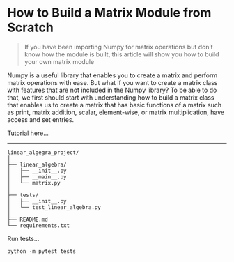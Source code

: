 # How to Build a Matrix Module from Scratch

> If you have been importing Numpy for matrix operations but don’t know how the module is built, this article will show you how to build your own matrix module

Numpy is a useful library that enables you to create a matrix and perform matrix operations with ease. But what if you want to create a matrix class with features that are not included in the Numpy library? To be able to do that, we first should start with understanding how to build a matrix class that enables us to create a matrix that has basic functions of a matrix such as print, matrix addition, scalar, element-wise, or matrix multiplication, have access and set entries.

Tutorial here...

---

```
linear_algegra_project/
│
├── linear_algebra/
│   ├── __init__.py
│   ├── __main__.py
│   └── matrix.py
│
├── tests/
│   ├── __init__.py
│   └── test_linear_algebra.py
│
├── README.md
└── requirements.txt
```

Run tests...

```
python -m pytest tests
```



